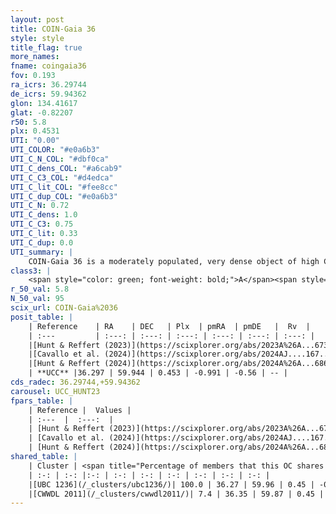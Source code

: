 ```yaml
---
layout: post
title: COIN-Gaia 36
style: style
title_flag: true
more_names: 
fname: coingaia36
fov: 0.193
ra_icrs: 36.29744
de_icrs: 59.94362
glon: 134.41617
glat: -0.82207
r50: 5.8
plx: 0.4531
UTI: "0.00"
UTI_COLOR: "#e0a6b3"
UTI_C_N_COL: "#dbf0ca"
UTI_C_dens_COL: "#a6cab9"
UTI_C_C3_COL: "#d4edca"
UTI_C_lit_COL: "#fee8cc"
UTI_C_dup_COL: "#e0a6b3"
UTI_C_N: 0.72
UTI_C_dens: 1.0
UTI_C_C3: 0.75
UTI_C_lit: 0.33
UTI_C_dup: 0.0
UTI_summary: |
    COIN-Gaia 36 is a moderately populated, very dense object of high C3 quality. It was recently reported in the literature.<br><br><span style="color: #99180f; font-weight: bold;">Warning: </span>This is very likely a duplicate object, which shares a large percentage of members with at least one previously reported entry.
class3: |
    <span style="color: green; font-weight: bold;">A</span><span style="color: #FFC300; font-weight: bold;">B</span>
r_50_val: 5.8
N_50_val: 95
scix_url: COIN-Gaia%2036
posit_table: |
    | Reference    | RA    | DEC   | Plx  | pmRA  | pmDE   |  Rv  |
    | :---         | :---: | :---: | :---: | :---: | :---: | :---: |
    |[Hunt & Reffert (2023)](https://scixplorer.org/abs/2023A%26A...673A.114H) | 36.341 | 59.935 | 0.452 | -0.985 | -0.545 | -77.451 |
    |[Cavallo et al. (2024)](https://scixplorer.org/abs/2024AJ....167...12C) | 36.217 | 59.974 | 0.451 | -- | -- | -- |
    |[Hunt & Reffert (2024)](https://scixplorer.org/abs/2024A%26A...686A..42H) | 36.341 | 59.935 | 0.452 | -0.985 | -0.545 | -77.451 |
    | **UCC** |36.297 | 59.944 | 0.453 | -0.991 | -0.56 | -- | 
cds_radec: 36.29744,+59.94362
carousel: UCC_HUNT23
fpars_table: |
    | Reference |  Values |
    | :---  |  :---:  |
    | [Hunt & Reffert (2023)](https://scixplorer.org/abs/2023A%26A...673A.114H) | `AV50=2.738, diffAV50=2.301, MOD50=11.589, logAge50=7.669` |
    | [Cavallo et al. (2024)](https://scixplorer.org/abs/2024AJ....167...12C) | `AV50=2.82, dMod50=11.9, logAge50=7.73, [Fe/H]50=0.49` |
    | [Hunt & Reffert (2024)](https://scixplorer.org/abs/2024A%26A...686A..42H) | `MassJ=1052.62` |
shared_table: |
    | Cluster | <span title="Percentage of members that this OC shares with the ones listed">%</span>   | RA   | DEC   | Plx   | pmRA  | pmDE  | Rv | UTI |
    | :-: | :-: |:-: | :-: | :-: | :-: | :-: | :-: | :-: |
    |[UBC 1236](/_clusters/ubc1236/)| 100.0 | 36.27 | 59.96 | 0.45 | -0.99 | -0.56 | -- |0.5 |
    |[CWWDL 2011](/_clusters/cwwdl2011/)| 7.4 | 36.35 | 59.87 | 0.45 | -0.82 | -0.54 | -- |0.06 |
---
```

